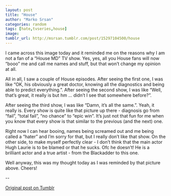 ```yaml
---
layout: post
title: "House"
author: "Marko Srsan"
categories: random
tags: [hate,tvseries,house]
image: 
tumblr_url: http://msrsan.tumblr.com/post/15297104500/house
---
```

I came across this image today and it reminded me on the reasons why I am not a fan of a “House MD” TV show. Yes, yes, all you House fans will now “booo” me and call me names and stuff, but that won’t change my opinion at all. 

All in all, I saw a couple of House episodes. After seeing the first one, I was like “OK, his obviously a great doctor, knowing all the diagnostics and being able to predict everything.”. After seeing the second show, I was like “Well, that’s great, it really is but hm … didn’t I see that somewhere before?”.

After seeing the third show, I was like “Damn, it’s all the same.”. Yeah, it really is. Every show is quite like that picture up there - diagnosis go from “fail”, “total fail”, “no chance” to “epic win”. It’s just not that fun for me when you know that every show is that similar to the previous (and the next) one. 

Right now I can hear booing, names being screamed out and me being called a “hater” and I’m sorry for that, but I really don’t like that show. On the other side, to make myself perfectly clear - I don’t think that the main actor Hugh Laurie is to be blamed or that he sucks. Ofc he doesn’t! He is a brilliant actor and a true artist - from the Blackadder to this one. 

Well anyway, this was my thought today as I was reminded by that picture above. Cheers! 

--

[Original post on Tumblr](http://msrsan.tumblr.com/post/15297104500/house)
